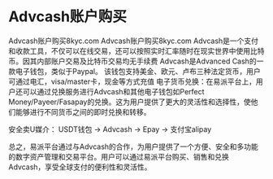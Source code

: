 # Advcash账户购买
Advcash账户购买8kyc.com
Advcash账户购买8kyc.com
Advcash是一个支付和收款工具，不仅可以在线交易，还可以按照实时汇率随时在现实世界中使用比特币。因其内部账户交易及比特币交易均无手续费
Advcash是Advanced Cash的一款电子钱包，类似于Paypal。 该钱包支持美金、欧元、卢布三种法定货币，用户可通过电汇，visa/master卡，现金等方式充值
电子货币兑换：在易派平台上，用户还可以通过兑换服务进行Advcash和其他电子钱包如Perfect Money/Payeer/Fasapay的兑换。这为用户提供了更大的灵活性和选择性，使他们能够进行不同货币之间的即时兑换和转移。

安全卖U媒介： USDT钱包 -> Advcash -> Epay -> 支付宝alipay

总之，易派平台通过与Advcash的合作，为用户提供了一个方便、安全和多功能的数字资产管理和交易平台。用户可以通过易派平台购买、销售和兑换Advcash，享受全球支付的便利性和灵活性。
